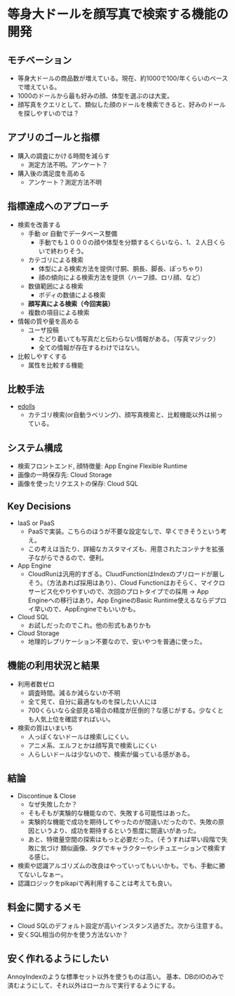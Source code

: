 # 等身大ドールを顔写真で検索する機能の開発
## モチベーション
* 等身大ドールの商品数が増えている。現在、約1000で100/年くらいのペースで増えている。
* 1000のドールから最も好みの顔、体型を選ぶのは大変。
* 顔写真をクエリとして、類似した顔のドールを検索できると、好みのドールを探しやすいのでは？

## アプリのゴールと指標
* 購入の調査にかける時間を減らす
  * 測定方法不明。アンケート？
* 購入後の満足度を高める
  * アンケート？測定方法不明

## 指標達成へのアプローチ
* 検索を改善する
  * 手動 or 自動でデータベース整備
    * 手動でも１０００の顔や体型を分類するくらいなら、1、２人日くらいで終わりそう。
  * カテゴリによる検索
    * 体型による検索方法を提供(寸胴、胴長、脚長、ぽっちゃり)
    * 顔の傾向による検索方法を提供（ハーフ顔、ロリ顔、など）
  * 数値範囲による検索
    * ボディの数値による検索
  * **顔写真による検索（今回実装）**
  * 複数の項目による検索
* 情報の質や量を高める
  * ユーザ投稿
    * たどり着いても写真だと伝わらない情報がある。（写真マジック）
    * 全ての情報が存在するわけではない。
* 比較しやすくする
  * 属性を比較する機能

## 比較手法
* [edolls](https://edolls.net/)
  * カテゴリ検索(or自動ラベリング)、顔写真検索と、比較機能以外は揃っている。

## システム構成
* 検索フロントエンド, 顔特徴量: App Engine Flexible Runtime
* 画像の一時保存先: Cloud Storage
* 画像を使ったリクエストの保存: Cloud SQL

## Key Decisions
* IaaS or PaaS
  * PaaSで実装。こちらのほうが不要な設定なしで、早くできそうという考え。
  * この考えは当たり、詳細なカスタマイズも、用意されたコンテナを拡張子ながらできるので、便利。
* App Engine
  * CloudRunは汎用的すぎる。CluudFunctionはIndexのプリロードが厳しそう。（方法あれば採用はあり）、Cloud Functionはおそらく、マイクロサービス化やりやすいので、次回のプロトタイプでの採用 -> App Engineへの移行はあり。App EngineのBasic Runtime使えるならデプロイ早いので、AppEngineでもいいかも。
* Cloud SQL
  * お試しだったのでこれ。他の形式もありかも
* Cloud Storage
  * 地理的レプリケーション不要なので、安いやつを普通に使った。

## 機能の利用状況と結果
* 利用者数ゼロ
  * 調査時間。減るか減らないか不明
  * 全て見て、自分に最適なものを探したい人には
  * 700くらいなら全部見る場合の精度が圧倒的？な感じがする。少なくとも人気上位を確認すればいい。
* 検索の質はいまいち
  * 人っぽくないドールは検索しにくい。
  * アニメ系、エルフとかは顔写真で検索しにくい
  * 人らしいドールは少ないので、検索が偏っている感がある。

## 結論
* Discontinue & Close
  * なぜ失敗したか？
  * そもそもが実験的な機能なので、失敗する可能性はあった。
  * 実験的な機能で成功を期待してやったのが間違いだったので、失敗の原因というより、成功を期待するという態度に間違いがあった。
  * あと、特徴量空間の探索はもっと必要だった。（そうすれば早い段階で失敗に気づけ
類似画像、タグでキャラクターやシチュエーションで検索する感じ。
* 検索や認識アルゴリズムの改良はやっていってもいいかも。でも、手動に勝てないしなぁー。 
* 認識ロジックをpikapiで再利用することは考えても良い。

## 料金に関するメモ
* Cloud SQLのデフォルト設定が高いインスタンス過ぎた。次から注意する。
* 安くSQL相当の何かを使う方法ないか？

## 安く作れるようにしたい
AnnoyIndexのような標準セット以外を使うものは高い。
基本、DBのIOのみで済むようにして、それ以外はローカルで実行するようにする。